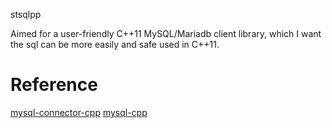 stsqlpp

Aimed for a user-friendly C++11 MySQL/Mariadb client library, which I want the sql can be more easily and safe used in C++11.


# Reference
[mysql-connector-cpp](https://github.com/mysql/mysql-connector-cpp)
[mysql-cpp](https://github.com/bskari/mysql-cpp)

